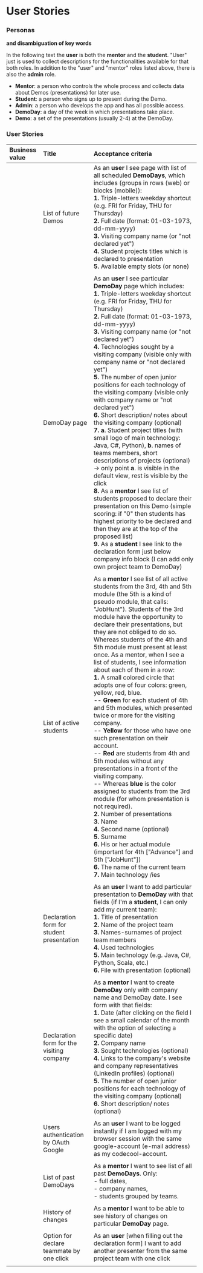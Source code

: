 # User Stories  
  
### Personas  
**and disambiguation of key words**  
  
In the following text the **user** is both the **mentor** and the **student**. "User" just is used to collect descriptions for the functionalities available for that both roles. In addition to the "user" and "mentor" roles listed above, there is also the **admin** role.  
- **Mentor**: a person who controls the whole process and collects data about Demos (presentations) for later use.  
- **Student**: a person who signs up to present during the Demo.  
- **Admin**: a person who develops the app and has all possible access.
- **DemoDay**: a day of the week in which presentations take place.   
- **Demo**: a set of the presentations (usually 2-4) at the DemoDay.  
  
### User Stories

| **Business value** | **Title** | **Acceptance criteria** |  
| :--- | :--- | :--- |  
|      | List of future Demos | As an **user** I see page with list of all scheduled **DemoDays**, which includes (groups in rows (web) or blocks (mobile)):<br/>**1.** Triple-letters weekday shortcut (e.g. FRI for Friday, THU for Thursday)<br/>**2.** Full date (format: 01-03-1973, dd-mm-yyyy)<br/>**3.** Visiting company name (or "not declared yet")<br/>**4.** Student projects titles which is declared to presentation<br/>**5.** Available empty slots (or none) |  
|      |   |   |  
|      | DemoDay page | As an **user** I see particular **DemoDay** page which includes:<br/>**1.** Triple-letters weekday shortcut (e.g. FRI for Friday, THU for Thursday)<br/>**2.** Full date (format: 01-03-1973, dd-mm-yyyy)<br/>**3.** Visiting company name (or "not declared yet")<br/>**4.** Technologies sought by a visiting company (visible only with company name or "not declared yet")<br/>**5.** The number of open junior positions for each technology of the visiting company (visible only with company name or "not declared yet")<br/>**6.** Short description/ notes about the visiting company (optional)<br/>**7.** **a**. Student project titles (with small logo of main technology: Java, C#, Python), **b**. names of teams members, short descriptions of projects (optional) -> only point **a**. is visible in the default view, rest is visible by the click<br/>**8.** As a **mentor** I see list of students proposed to declare their presentation on this Demo (simple scoring: if "0" then students has highest priority to be declared and then they are at the top of the proposed list)<br/>**9.** As a **student** I see link to the declaration form just below company info block (I can add only own project team to DemoDay) |  
|      |   |   |  
|      | List of active students | As a **mentor** I see list of all active students from the 3rd, 4th and 5th module (the 5th is a kind of pseudo module, that calls: "JobHunt"). Students of the 3rd module have the opportunity to declare their presentations, but they are not obliged to do so. Whereas students of the 4th and 5th module must present at least once. As a mentor, when I see a list of students, I see information about each of them in a row:<br/>**1.** A small colored circle that adopts one of four colors: green, yellow, red, blue.<br/>-- **Green** for each student of 4th and 5th modules, which presented twice or more for the visiting company.<br/>-- **Yellow** for those who have one such presentation on their account.<br/>-- **Red** are students from 4th and 5th modules without any presentations in a front of the visiting company.<br/>-- Whereas **blue** is the color assigned to students from the 3rd module (for whom presentation is not required).<br/>**2.** Number of presentations<br/>**3.** Name<br/>**4.** Second name (optional)<br/>**5.** Surname<br/>**6.** His or her actual module (important for 4th ["Advance"] and 5th ["JobHunt"])<br/>**6.** The name of the current team<br/>**7.** Main technology /ies |  
|      |   |   |  
|      | Declaration form for student presentation | As an **user** I want to add particular presentation to **DemoDay** with that fields (if I'm a **student**, I can only add my current team):</br>**1.** Title of presentation</br>**2.** Name of the project team</br>**3.** Names-surnames of project team members</br>**4.** Used technologies</br>**5.** Main technology (e.g. Java, C#, Python, Scala, etc.)</br>**6.** File with presentation (optional) |  
|      |   |   |  
|      | Declaration form for the visiting company | As a **mentor** I want to create **DemoDay** only with company name and DemoDay date. I see form with that fields:</br>**1.** Date (after clicking on the field I see a small calendar of the month with the option of selecting a specific date)</br>**2.** Company name</br>**3.** Sought technologies (optional)</br>**4.** Links to the company's website and company representatives (LinkedIn profiles) (optional)</br>**5.** The number of open junior positions for each technology of the visiting company (optional)</br>**6.** Short description/ notes (optional)|  
|      |   |   |  
|      | Users authentication by OAuth Google | As an **user** I want to be logged instantly if I am logged with my browser session with the same google-account (e-mail address) as my codecool-account. |  
|      |   |   |  
|      | List of past DemoDays | As a **mentor** I want to see list of all past **DemoDays**. Only:</br>- full dates,</br>- company names,</br>- students grouped by teams. |  
|      |   |   |  
|      | History of changes | As a **mentor** I want to be able to see history of changes on particular **DemoDay** page. |  
|      |   |   |  
|      | Option for declare teammate by one click | As an **user** [when filling out the declaration form] I want to add another presenter from the same project team with one click |  
|      |   |   |  